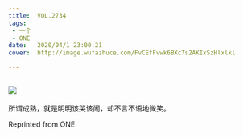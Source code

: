 ```yaml
---
title:	VOL.2734
tags:
 - 一个
 - ONE
date:	2020/04/1 23:00:21
cover:	http://image.wufazhuce.com/FvCEfFvwk6BXc7s2AKIxSzHlxlkl

---
```

![](http://image.wufazhuce.com/FvCEfFvwk6BXc7s2AKIxSzHlxlkl)
---

所谓成熟，就是明明该哭该闹，却不言不语地微笑。
 
Reprinted from ONE

